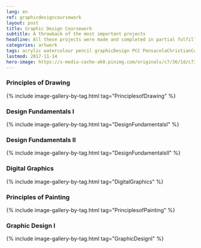 ```yaml
---
lang: en
ref: graphicdesigncoursework
layout: post
title: Graphic Design Coursework
subtitle: A throwback of the most important projects
headline: All these projects were made and completed in partial fulfillment for my B.S. in Graphic Design at Pensacola Christian College.
categories: artwork
tags: acrylic watercolour pencil graphicDesign PCC PensacolaChristianCollege art throwback timeline portfolio
lastmod: 2017-11-14
hero-image: https://s-media-cache-ak0.pinimg.com/originals/c7/36/1d/c7361de4dd13cb2506eed591e3eb1a2a.jpg
---
```

<h3>Principles of Drawing</h3>
{% include image-gallery-by-tag.html tag="PrinciplesofDrawing" %}

<h3>Design Fundamentals I</h3>
{% include image-gallery-by-tag.html tag="DesignFundamentalsI" %}

<h3>Design Fundamentals II</h3>
{% include image-gallery-by-tag.html tag="DesignFundamentalsII" %}

<h3>Digital Graphics</h3>
{% include image-gallery-by-tag.html tag="DigitalGraphics" %}

<h3>Principles of Painting</h3>
{% include image-gallery-by-tag.html tag="PrinciplesofPainting" %}

<h3>Graphic Design I</h3>
{% include image-gallery-by-tag.html tag="GraphicDesignI" %}
